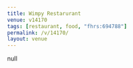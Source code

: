 ```yaml
---
title: Wimpy Restarurant
venue: v14170
tags: [restaurant, food, "fhrs:694788"]
permalink: /v/14170/
layout: venue
---
```

null